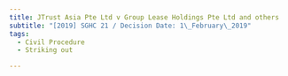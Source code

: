```yaml
---
title: JTrust Asia Pte Ltd v Group Lease Holdings Pte Ltd and others
subtitle: "[2019] SGHC 21 / Decision Date: 1\_February\_2019"
tags:
  - Civil Procedure
  - Striking out

---
```

